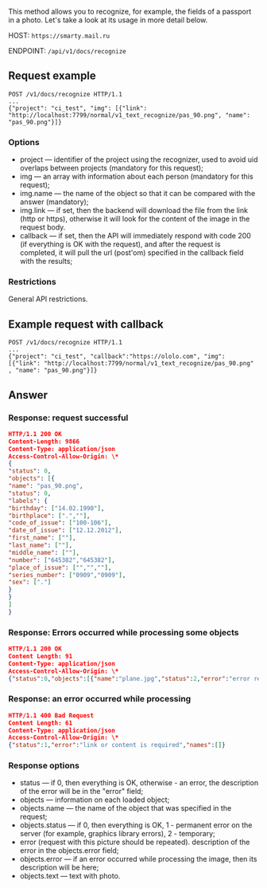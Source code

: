 This method allows you to recognize, for example, the fields of a passport in a photo. Let's take a look at its usage in more detail below.

HOST: `https://smarty.mail.ru`

ENDPOINT: `/api/v1/docs/recognize`

## Request example

```
POST /v1/docs/recognize HTTP/1.1
...
{"project": "ci_test", "img": [{"link": "http://localhost:7799/normal/v1_text_recognize/pas_90.png", "name": "pas_90.png"}]}
```

### Options

- project — identifier of the project using the recognizer, used to avoid uid overlaps between projects (mandatory for this request);
- img — an array with information about each person (mandatory for this request);
- img.name — the name of the object so that it can be compared with the answer (mandatory);
- img.link — if set, then the backend will download the file from the link (http or https), otherwise it will look for the content of the image in the request body.
- callback — if set, then the API will immediately respond with code 200 (if everything is OK with the request), and after the request is completed, it will pull the url (post'om) specified in the callback field with the results;

### Restrictions

General API restrictions.

## Example request with callback

```
POST /v1/docs/recognize HTTP/1.1
...
{"project": "ci_test", "callback":"https://ololo.com", "img": [{"link": "http://localhost:7799/normal/v1_text_recognize/pas_90.png" , "name": "pas_90.png"}]}
```

## Answer

### Response: request successful

```json
HTTP/1.1 200 OK
Content-Length: 9866
Content-Type: application/json
Access-Control-Allow-Origin: \*
{
"status": 0,
"objects": [{
"name": "pas_90.png",
"status": 0,
"labels": {
"birthday": ["14.02.1990"],
"birthplace": [".",""],
"code_of_issue": ["100-106"],
"date_of_issue": ["12.12.2012"],
"first_name": [""],
"last_name": [""],
"middle_name": [""],
"number": ["645382","645382"],
"place_of_issue": ["","",""],
"series_number": ["0909","0909"],
"sex": ["."]
}
}
]
}
```

### Response: Errors occurred while processing some objects

```json
HTTP/1.1 200 OK
Content Length: 91
Content-Type: application/json
Access-Control-Allow-Origin: \*
{"status":0,"objects":[{"name":"plane.jpg","status":2,"error":"error read image by link"}]}
```

### Response: an error occurred while processing

```json
HTTP/1.1 400 Bad Request
Content Length: 61
Content-Type: application/json
Access-Control-Allow-Origin: \*
{"status":1,"error":"link or content is required","names":[]}
```

### Response options

- status — if 0, then everything is OK, otherwise - an error, the description of the error will be in the "error" field;
- objects — information on each loaded object;
- objects.name — the name of the object that was specified in the request;
- objects.status — if 0, then everything is OK, 1 - permanent error on the server (for example, graphics library errors), 2 - temporary;
- error (request with this picture should be repeated). description of the error in the objects.error field;
- objects.error — if an error occurred while processing the image, then its description will be here;
- objects.text — text with photo.
